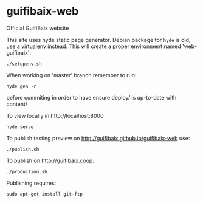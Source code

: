 guifibaix-web
=============

Official GuifiBaix website

This site uses hyde static page generator.
Debian package for `hyde` is old, use a virtualenv instead.
This will create a proper environment named 'web-guifibaix':

	./setupenv.sh

When working on 'master' branch remember to run:

	hyde gen -r

before commiting in order to have ensure deploy/ is up-to-date with content/

To view locally in http://localhost:8000

	hyde serve

To publish testing preview on http://guifibaix.github.io/guifibaix-web use:

	./publish.sh

To publish on http://guifibaix.coop:

	./production.sh

Publishing requires:

	sudo apt-get install git-ftp

